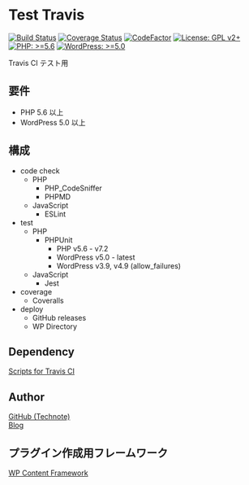 # Test Travis

[![Build Status](https://travis-ci.com/technote-space/test-travis.svg?branch=master)](https://travis-ci.com/technote-space/test-travis)
[![Coverage Status](https://coveralls.io/repos/github/technote-space/test-travis/badge.svg?branch=master)](https://coveralls.io/github/technote-space/test-travis?branch=master)
[![CodeFactor](https://www.codefactor.io/repository/github/technote-space/test-travis/badge)](https://www.codefactor.io/repository/github/technote-space/test-travis)
[![License: GPL v2+](https://img.shields.io/badge/License-GPL%20v2%2B-blue.svg)](http://www.gnu.org/licenses/gpl-2.0.html)
[![PHP: >=5.6](https://img.shields.io/badge/PHP-%3E%3D5.6-orange.svg)](http://php.net/)
[![WordPress: >=5.0](https://img.shields.io/badge/WordPress-%3E%3D5.0-brightgreen.svg)](https://wordpress.org/)

Travis CI テスト用

## 要件
- PHP 5.6 以上
- WordPress 5.0 以上

## 構成
- code check
  - PHP
    - PHP_CodeSniffer
    - PHPMD
  - JavaScript
    - ESLint
- test
  - PHP
    - PHPUnit
      - PHP v5.6 - v7.2
      - WordPress v5.0 - latest
      - WordPress v3.9, v4.9 (allow_failures)
  - JavaScript
    - Jest
- coverage
  - Coveralls
- deploy
  - GitHub releases
  - WP Directory

## Dependency
[Scripts for Travis CI](https://github.com/wp-content-framework/travis-ci)

## Author
[GitHub (Technote)](https://github.com/technote-space)  
[Blog](https://technote.space)

## プラグイン作成用フレームワーク
[WP Content Framework](https://github.com/wp-content-framework/core)
